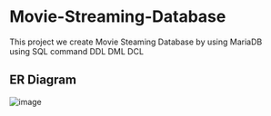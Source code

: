 # Movie-Streaming-Database
This project we create Movie Steaming Database by using MariaDB <br>
using SQL command DDL DML DCL
## ER Diagram
![image](https://github.com/ThreeTNP/Movie-Streaming-Database/assets/99606853/6aa307dd-d0b0-4ed7-84a8-08957a29a9ef)
